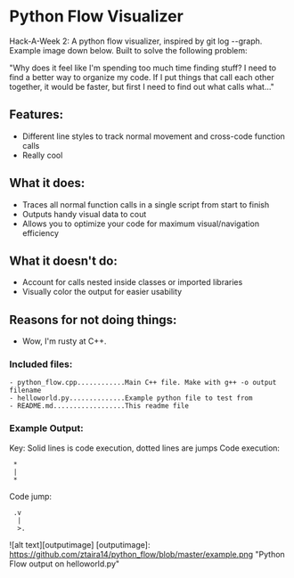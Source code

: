 Python Flow Visualizer
======================

Hack-A-Week 2: A python flow visualizer, inspired by git log --graph. Example
image down below. Built to solve the following problem: 

"Why does it feel like I'm spending too much time finding stuff? I need to
find a better way to organize my code. If I put things that call each other
together, it would be faster, but first I need to find out what calls
what..."

## Features:
- Different line styles to track normal movement and cross-code function calls
- Really cool

## What it does:
- Traces all normal function calls in a single script from start to finish
- Outputs handy visual data to cout
- Allows you to optimize your code for maximum visual/navigation efficiency

## What it doesn't do:
- Account for calls nested inside classes or imported libraries
- Visually color the output for easier usability

## Reasons for not doing things:
- Wow, I'm rusty at C++. 

### Included files:
```
- python_flow.cpp............Main C++ file. Make with g++ -o output filename
- helloworld.py..............Example python file to test from 
- README.md..................This readme file
```

### Example Output:
Key: Solid lines is code execution, dotted lines are jumps
Code execution:
```
 *
 |
 *
```

Code jump:
```
 .v
  |
  >.
```


![alt text][outputimage]
[outputimage]: https://github.com/ztaira14/python_flow/blob/master/example.png "Python Flow output on helloworld.py"
